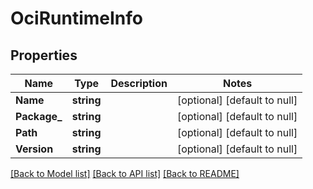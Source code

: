 # OciRuntimeInfo

## Properties
Name | Type | Description | Notes
------------ | ------------- | ------------- | -------------
**Name** | **string** |  | [optional] [default to null]
**Package_** | **string** |  | [optional] [default to null]
**Path** | **string** |  | [optional] [default to null]
**Version** | **string** |  | [optional] [default to null]

[[Back to Model list]](../README.md#documentation-for-models) [[Back to API list]](../README.md#documentation-for-api-endpoints) [[Back to README]](../README.md)


